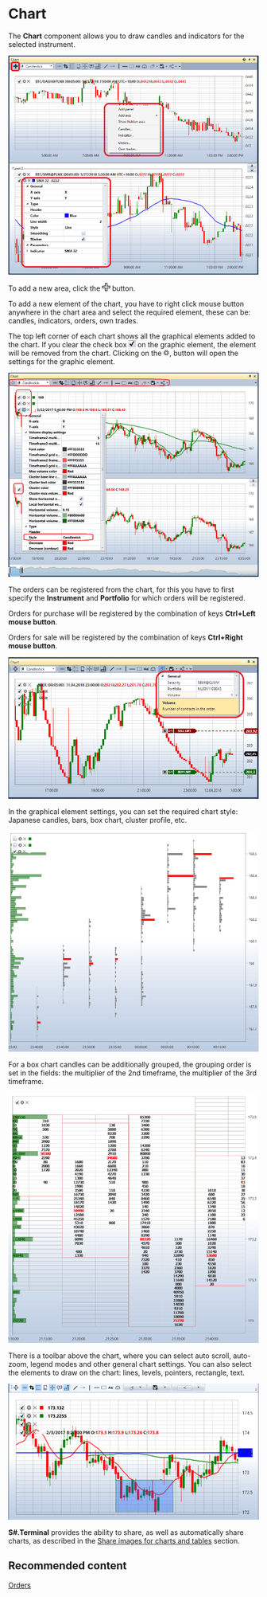 # Chart

The **Chart** component allows you to draw candles and indicators for the selected instrument. 

![Terminal Panel graphics 00](../images/Terminal_Panel_graphics_00.png)

To add a new area, click the ![Designer Creation tool 00](../images/Designer_Creation_tool_00.png) button. 

To add a new element of the chart, you have to right click mouse button anywhere in the chart area and select the required element, these can be: candles, indicators, orders, own trades. 

The top left corner of each chart shows all the graphical elements added to the chart. If you clear the check box ![Designer Schedule 00](../images/Designer_Schedule_00.png) on the graphic element, the element will be removed from the chart. Clicking on the ![Designer Schedule 01](../images/Designer_Schedule_01.png), button will open the settings for the graphic element.

![Designer Schedule 02](../images/Designer_Schedule_02.png)

The orders can be registered from the chart, for this you have to first specify the **Instrument** and **Portfolio** for which orders will be registered.

Orders for purchase will be registered by the combination of keys **Ctrl+Left mouse button**. 

Orders for sale will be registered by the combination of keys **Ctrl+Right mouse button**. 

![Terminal Panel graphics 01](../images/Terminal_Panel_graphics_01.png)

In the graphical element settings, you can set the required chart style: Japanese candles, bars, box chart, cluster profile, etc.

![Designer Schedule 04](../images/Designer_Schedule_04.png)

For a box chart candles can be additionally grouped, the grouping order is set in the fields: the multiplier of the 2nd timeframe, the multiplier of the 3rd timeframe.

![Designer Schedule 05](../images/Designer_Schedule_05.png)

There is a toolbar above the chart, where you can select auto scroll, auto\-zoom, legend modes and other general chart settings. You can also select the elements to draw on the chart: lines, levels, pointers, rectangle, text.

![Designer Schedule 03](../images/Designer_Schedule_03.png)

**S\#.Terminal** provides the ability to share, as well as automatically share charts, as described in the [Share images for charts and tables](Designer_publish.md) section. 

## Recommended content

[Orders](Designer_Orders.md)
